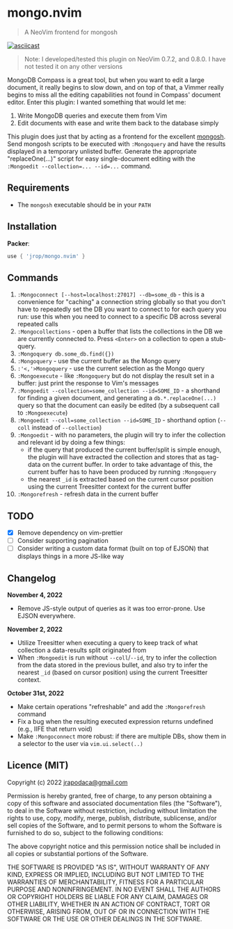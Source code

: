 # mongo.nvim

> A NeoVim frontend for mongosh

[![asciicast](https://asciinema.org/a/MHHlLdHfIGkA6Sswtp4PfW9E0.svg)](https://asciinema.org/a/MHHlLdHfIGkA6Sswtp4PfW9E0)

> Note: I developed/tested this plugin on NeoVim 0.7.2, and 0.8.0. I have not
> tested it on any other versions

MongoDB Compass is a great tool, but when you want to edit a large document, it
really begins to slow down, and on top of that, a Vimmer really begins to miss
all the editing capabilities not found in Compass' document editor. Enter this
plugin: I wanted something that would let me:

1. Write MongoDB queries and execute them from Vim
2. Edit documents with ease and write them back to the database simply

This plugin does just that by acting as a frontend for the excellent
[mongosh](https://www.mongodb.com/docs/mongodb-shell/write-scripts/). Send
mongosh scripts to be executed with `:Mongoquery` and have the results displayed
in a temporary unlisted buffer. Generate the appropriate "replaceOne(...)"
script for easy single-document editing with the `:Mongoedit --collection=... --id=...`
command.

## Requirements

- The `mongosh` executable should be in your `PATH`

## Installation

**Packer**:

```lua
use { 'jrop/mongo.nvim' }
```

## Commands

1. `:Mongoconnect [--host=localhost:27017] --db=some_db` - this is a convenience
   for "caching" a connection string globally so that you don't have to
   repeatedly set the DB you want to connect to for each query you run: use this
   when you need to connect to a specific DB across several repeated calls
2. `:Mongocollections` - open a buffer that lists the collections in the DB we
   are currently connected to. Press `<Enter>` on a collection to open a
   stub-query.
3. `:Mongoquery db.some_db.find({})`
4. `:Mongoquery` - use the current buffer as the Mongo query
5. `:'<,'>Mongoquery` - use the current selection as the Mongo query
6. `:Mongoexecute` - like `:Mongoquery` but do not display the result set in a
   buffer: just print the response to Vim's messages
7. `:Mongoedit --collection=some_collection --id=SOME_ID` - a shorthand for
   finding a given document, and generating a `db.*.replaceOne(...)` query so
   that the document can easily be edited (by a subsequent call to
   `:Mongoexecute`)
8. `:Mongoedit --coll=some_collection --id=SOME_ID` - shorthand option (`--coll`
   instead of `--collection`)
9. `:Mongoedit` - with no parameters, the plugin will try to infer
   the collection and relevant id by doing a few things:
   - if the query that produced the current buffer/split is simple enough, the
     plugin will have extracted the collection and stores that as tag-data on
     the current buffer. In order to take advantage of this, the current buffer
     has to have been produced by running `:Mongoquery`
   - the nearest `_id` is extracted based on the current cursor position using
     the current Treesitter context for the current buffer
10. `:Mongorefresh` - refresh data in the current buffer

## TODO

- [X] Remove dependency on vim-prettier
- [ ] Consider supporting pagination
- [ ] Consider writing a custom data format (built on top of EJSON) that
      displays things in a more JS-like way

## Changelog

**November 4, 2022**
- Remove JS-style output of queries as it was too error-prone. Use EJSON
  everywhere.

**November 2, 2022**
- Utilize Treesitter when executing a query to keep track of what collection a
  data-results split originated from
- When `:Mongoedit` is run without `--coll`/`--id`, try to infer the collection
  from the data stored in the previous bullet, and also try to infer the nearest
  `_id` (based on cursor position) using the current Treesitter context.

**October 31st, 2022**
- Make certain operations "refreshable" and add the `:Mongorefresh` command
- Fix a bug when the resulting executed expression returns undefined (e.g., IIFE
  that return void)
- Make `:Mongoconnect` more robust: if there are multiple DBs, show them in a
  selector to the user via `vim.ui.select(..)`

## Licence (MIT)

Copyright (c) 2022 <jrapodaca@gmail.com>

Permission is hereby granted, free of charge, to any person obtaining a copy
of this software and associated documentation files (the "Software"), to deal
in the Software without restriction, including without limitation the rights
to use, copy, modify, merge, publish, distribute, sublicense, and/or sell
copies of the Software, and to permit persons to whom the Software is
furnished to do so, subject to the following conditions:

The above copyright notice and this permission notice shall be included in all
copies or substantial portions of the Software.

THE SOFTWARE IS PROVIDED "AS IS", WITHOUT WARRANTY OF ANY KIND, EXPRESS OR
IMPLIED, INCLUDING BUT NOT LIMITED TO THE WARRANTIES OF MERCHANTABILITY,
FITNESS FOR A PARTICULAR PURPOSE AND NONINFRINGEMENT. IN NO EVENT SHALL THE
AUTHORS OR COPYRIGHT HOLDERS BE LIABLE FOR ANY CLAIM, DAMAGES OR OTHER
LIABILITY, WHETHER IN AN ACTION OF CONTRACT, TORT OR OTHERWISE, ARISING FROM,
OUT OF OR IN CONNECTION WITH THE SOFTWARE OR THE USE OR OTHER DEALINGS IN THE
SOFTWARE.
